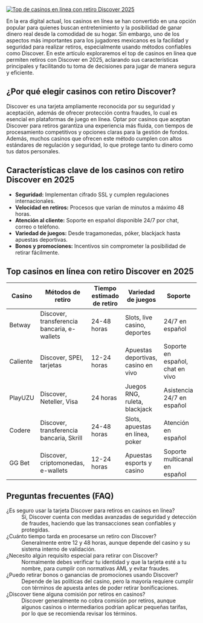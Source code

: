 [![Top de casinos en línea con retiro Discover 2025](https://123-caf.pages.dev/gitsignup.png)](https://vrmoo.ru/Bt82HjjY)

<p>En la era digital actual, los casinos en línea se han convertido en una opción popular para quienes buscan entretenimiento y la posibilidad de ganar dinero real desde la comodidad de su hogar. Sin embargo, uno de los aspectos más importantes para los jugadores mexicanos es la facilidad y seguridad para realizar retiros, especialmente usando métodos confiables como Discover. En este artículo exploraremos el top de casinos en línea que permiten retiros con Discover en 2025, aclarando sus características principales y facilitando tu toma de decisiones para jugar de manera segura y eficiente.</p>  <h2>¿Por qué elegir casinos con retiro Discover?</h2> <p>Discover es una tarjeta ampliamente reconocida por su seguridad y aceptación, además de ofrecer protección contra fraudes, lo cual es esencial en plataformas de juego en línea. Optar por casinos que aceptan Discover para retiros garantiza una experiencia más fluida, con tiempos de procesamiento competitivos y opciones claras para la gestión de fondos. Además, muchos casinos que ofrecen este método cumplen con altos estándares de regulación y seguridad, lo que protege tanto tu dinero como tus datos personales.</p>  <h2>Características clave de los casinos con retiro Discover en 2025</h2> <ul> <li><strong>Seguridad:</strong> Implementan cifrado SSL y cumplen regulaciones internacionales.</li> <li><strong>Velocidad en retiros:</strong> Procesos que varían de minutos a máximo 48 horas.</li> <li><strong>Atención al cliente:</strong> Soporte en español disponible 24/7 por chat, correo o teléfono.</li> <li><strong>Variedad de juegos:</strong> Desde tragamonedas, póker, blackjack hasta apuestas deportivas.</li> <li><strong>Bonos y promociones:</strong> Incentivos sin comprometer la posibilidad de retirar fácilmente.</li> </ul>  <h2>Top casinos en línea con retiro Discover en 2025</h2> <table> <thead> <tr> <th>Casino</th> <th>Métodos de retiro</th> <th>Tiempo estimado de retiro</th> <th>Variedad de juegos</th> <th>Soporte</th> </tr> </thead> <tbody> <tr> <td>Betway</td> <td>Discover, transferencia bancaria, e-wallets</td> <td>24-48 horas</td> <td>Slots, live casino, deportes</td> <td>24/7 en español</td> </tr> <tr> <td>Caliente</td> <td>Discover, SPEI, tarjetas</td> <td>12-24 horas</td> <td>Apuestas deportivas, casino en vivo</td> <td>Soporte en español, chat en vivo</td> </tr> <tr> <td>PlayUZU</td> <td>Discover, Neteller, Visa</td> <td>24 horas</td> <td>Juegos RNG, ruleta, blackjack</td> <td>Asistencia 24/7 en español</td> </tr> <tr> <td>Codere</td> <td>Discover, transferencia bancaria, Skrill</td> <td>24-48 horas</td> <td>Slots, apuestas en línea, poker</td> <td>Atención en español</td> </tr> <tr> <td>GG Bet</td> <td>Discover, criptomonedas, e-wallets</td> <td>12-24 horas</td> <td>Apuestas esports y casino</td> <td>Soporte multicanal en español</td> </tr> </tbody> </table>  <h2>Preguntas frecuentes (FAQ)</h2> <dl> <dt>¿Es seguro usar la tarjeta Discover para retiros en casinos en línea?</dt> <dd>Sí, Discover cuenta con medidas avanzadas de seguridad y detección de fraudes, haciendo que las transacciones sean confiables y protegidas.</dd>  <dt>¿Cuánto tiempo tarda en procesarse un retiro con Discover?</dt> <dd>Generalmente entre 12 y 48 horas, aunque depende del casino y su sistema interno de validación.</dd>  <dt>¿Necesito algún requisito especial para retirar con Discover?</dt> <dd>Normalmente debes verificar tu identidad y que la tarjeta esté a tu nombre, para cumplir con normativas AML y evitar fraudes.</dd>  <dt>¿Puedo retirar bonos o ganancias de promociones usando Discover?</dt> <dd>Depende de las políticas del casino, pero la mayoría requiere cumplir con términos de apuesta antes de poder retirar bonificaciones.</dd>  <dt>¿Discover tiene alguna comisión por retiros en casinos?</dt> <dd>Discover generalmente no cobra comisión por retiros, aunque algunos casinos o intermediarios podrían aplicar pequeñas tarifas, por lo que se recomienda revisar los términos.</dd> </dl>